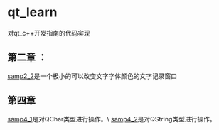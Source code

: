 # qt_learn
对qt_c++开发指南的代码实现
## 第二章 ：
[samp2_2](https://github.com/nothingas/qt_learn/tree/main/samp2_2)是一个极小的可以改变文字字体颜色的文字记录窗口
## 第四章
[samp4_1](https://github.com/nothingas/qt_learn/tree/main/samp4_1)是对QChar类型进行操作。\\
[samp4_2](https://github.com/nothingas/qt_learn/tree/main/samp4_2)是对QString类型进行操作。
